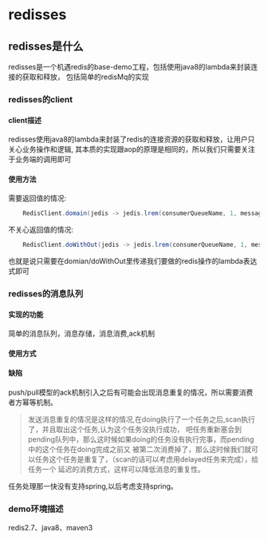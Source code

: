 # redisses  

## redisses是什么  

redisses是一个机遇redis的base-demo工程，包括使用java8的lambda来封装连接的获取和释放，
包括简单的redisMq的实现  

### redisses的client  

#### client描述  

redisses使用java8的lambda来封装了redis的连接资源的获取和释放，让用户只关心业务操作和逻辑,
其本质的实现跟aop的原理是相同的，所以我们只需要关注于业务端的调用即可  

#### 使用方法   

需要返回值的情况:  

```java  
    RedisClient.domain(jedis -> jedis.lrem(consumerQueueName, 1, message));
```  

不关心返回值的情况:  

```java  
    RedisClient.doWithOut(jedis -> jedis.lrem(consumerQueueName, 1, message));
```  


也就是说只需要在domian/doWithOut里传递我们要做的redis操作的lambda表达式即可  


### redisses的消息队列   
 
#### 实现的功能   

简单的消息队列，消息存储，消息消费,ack机制  

#### 使用方式  



#### 缺陷  

push/pull模型的ack机制引入之后有可能会出现消息重复的情况，所以需要消费者方幂等机制。  

>发送消息重复的情况是这样的情况,在doing执行了一个任务之后,scan执行了，并且取出这个任务,认为这个任务没执行成功，
吧任务重新塞会到pending队列中，那么这时候如果doing的任务没有执行完事，而pending中的这个任务在doing完成之前又
被第二次消费掉了，那么这时候我们就可以任务这个任务是重复了，（scan的话可以考虑用delayed任务来完成），给任务一个
延迟的消费方式，这样可以降低消息的重复性。  

任务处理那一快没有支持spring,以后考虑支持spring。  


### demo环境描述  

redis2.7、java8、maven3
